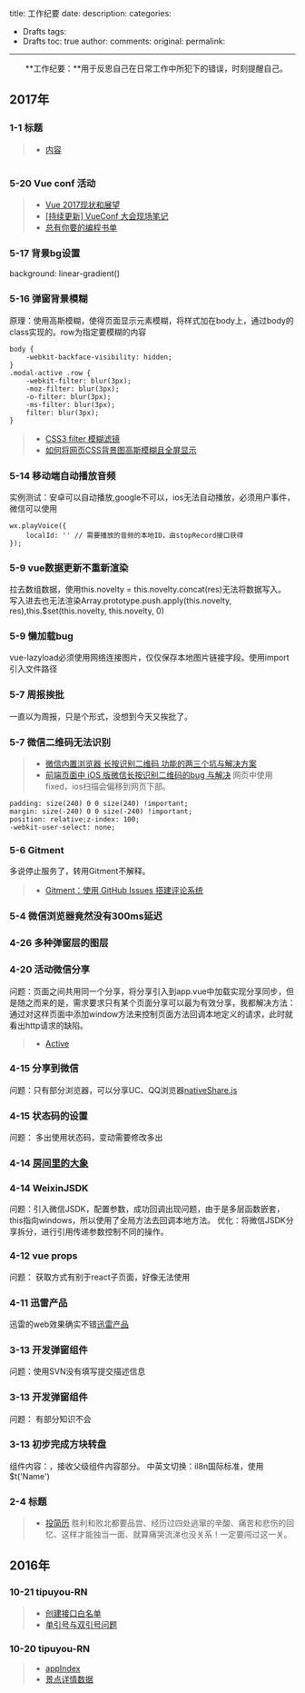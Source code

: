 title: 工作纪要
date:
description: 
categories:
- Drafts
tags:
- Drafts
toc: true
author:
comments:
original:
permalink: 
---
　　**工作纪要：**用于反思自己在日常工作中所犯下的错误，时刻提醒自己。
<!-- more -->

## 2017年
### 1-1 标题
> - [内容](链接 "描述")
```
```

### 5-20 Vue conf 活动
> - [Vue 2017现状和展望](https://ke.qq.com/webcourse/index.html#course_id=200463&term_id=100237559&taid=1254396738604815&vid=i14175132ec "描述")
> - [[持续更新] VueConf 大会现场笔记](https://juejin.im/post/591fa2d0a0bb9f005f3ccd1b?utm_source=gold_browser_extension "描述")
> - [总有你要的编程书单](http://blog.didiaoyuan.com/2017/04/18/%E6%80%BB%E6%9C%89%E4%BD%A0%E8%A6%81%E7%9A%84%E7%BC%96%E7%A8%8B%E4%B9%A6%E5%8D%95%EF%BC%88GitHub-%EF%BC%89/ "描述")

### 5-17 背景bg设置
background: linear-gradient()

### 5-16 弹窗背景模糊
原理：使用高斯模糊，使得页面显示元素模糊，将样式加在body上，通过body的class实现的。row为指定要模糊的内容
```
body {
	-webkit-backface-visibility: hidden;
}
.modal-active .row {
	-webkit-filter: blur(3px);
	-moz-filter: blur(3px);
	-o-filter: blur(3px);
	-ms-filter: blur(3px);
	filter: blur(3px);
}
```
> - [CSS3 filter 模糊滤镜](http://mao.li/css3-blur-filter-pratice/ "描述")
> - [如何将网页CSS背景图高斯模糊且全屏显示](https://segmentfault.com/q/1010000000123341 "描述")


### 5-14 移动端自动播放音频
实例测试：安卓可以自动播放,google不可以，ios无法自动播放，必须用户事件，微信可以使用
```
wx.playVoice({
    localId: '' // 需要播放的音频的本地ID，由stopRecord接口获得
});
```

### 5-9 vue数据更新不重新渲染
拉去数组数据，使用this.novelty = this.novelty.concat(res)无法将数据写入。
写入进去也无法渲染Array.prototype.push.apply(this.novelty, res),this.$set(this.novelty, this.novelty, 0)

### 5-9 懒加载bug
vue-lazyload必须使用网络连接图片，仅仅保存本地图片链接字段。使用import引入文件路径

### 5-7 周报挨批
一直以为周报，只是个形式，没想到今天又挨批了。

### 5-7 微信二维码无法识别
> - [微信内置浏览器 长按识别二维码 功能的两三个坑与解决方案](https://segmentfault.com/a/1190000002985815 "中国城投票活动页面")
> - [前端页面中 iOS 版微信长按识别二维码的bug 与解决](https://devework.com/weixin-qrcode-bug.html "描述")
网页中使用fixed，ios扫描会偏移到网页下部。

```
padding: size(240) 0 0 size(240) !important;
margin: size(-240) 0 0 size(-240) !important;
position: relative;z-index: 100;
-webkit-user-select: none;
```

### 5-6 Gitment
多说停止服务了，转用Gitment不解释。
> - [Gitment：使用 GitHub Issues 搭建评论系统](https://imsun.net/posts/gitment-introduction/ "")

### 5-4 微信浏览器竟然没有300ms延迟

### 4-26 多种弹窗层的图层

### 4-20 活动微信分享
问题：页面之间共用同一个分享，将分享引入到app.vue中加载实现分享同步，但是随之而来的是，需求要求只有某个页面分享可以最为有效分享，我都解决方法：通过对这样页面中添加window方法来控制页面方法回调本地定义的请求，此时就看出http请求的缺陷。
> - [Active](链接 "中国城投票活动页面")

### 4-15 分享到微信
问题：只有部分浏览器，可以分享UC、QQ浏览器[nativeShare.js](https://blog.wangjunfeng.com/archives/618 "")

### 4-15 状态码的设置
问题： 多出使用状态码，变动需要修改多出

### 4-14 [房间里的大象](https://github.com/thzt/book-excerpt/issues/15 "Niclas Hedhman")

### 4-14 WeixinJSDK
问题：引入微信JSDK，配置参数，成功回调出现问题，由于是多层函数嵌套，this指向windows，所以使用了全局方法去回调本地方法。
优化：将微信JSDK分享拆分，进行引用传递参数控制不同的操作。


### 4-12 vue props
问题： 获取方式有别于react子页面，好像无法使用

### 4-11 迅雷产品
迅雷的web效果确实不错[迅雷产品](http://dl.xunlei.com/)

### 3-13 开发弹窗组件
问题：使用SVN没有填写提交描述信息

### 3-13 开发弹窗组件
问题： 有部分知识不会

### 3-13 初步完成方块转盘
组件内容：<slot></slot>，接收父级组件内容部分。
中英文切换：il8n国际标准，使用$t('Name')

### 2-4 标题
> - [投简历]( "时不时的会受到拒绝的，内心却是有点难受。但站在他们的角度，有很正确，毕竟人家要招聘那些上来就可以工作的。自己还有很多的不足之处。")
胜利和败北都要品尝、经历过四处逃窜的辛酸、痛苦和悲伤的回忆、这样才能独当一面、就算痛哭流涕也没关系！一定要闯过这一关。


## 2016年
### 10-21 tipuyou-RN
> - [创建接口白名单](D:\GitLab\php\tipuyou\core\OpenSociax\Api.class.php "记得加白名单，否则需要验证")
> - [单引号与双引号问题](D:\GitLab\php\tipuyou\addons\api_v4\TravelPhotoApi.class.php "单引号只会解析为字符串，双引号遇到变量则会解析变量，双引号中有单引号则要{}")

### 10-20 tipuyou-RN
> - [appIndex](http://v2.jingqubao.com/index.php?app=w3g&mod=Weixin&act=index "API接口调用出错，index_tips.js")
> - [景点详情数据](/api_v4/Scenic/get_scenic_info?rid=65&version=ios_3.9.0 "错误的认为应用数据格式处理现实，业务与格式没有分开")